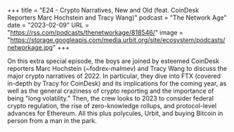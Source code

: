 +++
title = "E24 - Crypto Narratives, New and Old (feat. CoinDesk Reporters Marc Hochstein and Tracy Wang)"
podcast = "The Network Age"
date = "2023-02-09"
URL = "https://rss.com/podcasts/thenetworkage/818546/"
image = "https://storage.googleapis.com/media.urbit.org/site/ecosystem/podcasts/networkage.jpg"
+++

On this extra special episode, the boys are joined by esteemed CoinDesk reporters Marc Hochstein (~fodrex-malmev) and Tracy Wang to discuss the major crypto narratives of 2022. In particular, they dive into FTX (covered in-depth by Tracy for CoinDesk) and its implications for the coming year, as well as the general craziness of crypto reporting and the importance of being "long volatility." Then, the crew looks to 2023 to consider federal crypto regulation, the rise of zero-knowledge rollups, and protocol-level advances for Ethereum. All this plus polycules, Urbit, and buying Bitcoin in person from a man in the park.